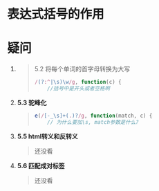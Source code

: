 # 表达式括号的作用



# 疑问

1. > 5.2 将每个单词的首字母转换为大写
   >
   > ```js
   > /(?:^|\s)\w/g, function(c) {
   >     //括号中是开头或者空格啊
   > ```

2. **5.3 驼峰化**

   > ```js
   > e(/[-_\s]+(.)?/g, function(match, c) {
   >     // 为什么要加\s, match参数是什么?
   > ```

3. **5.5 html转义和反转义**

   > 还没看

4. **5.6 匹配成对标签**

   > 还没看